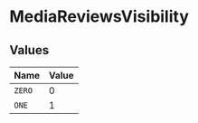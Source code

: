 # MediaReviewsVisibility


## Values

| Name   | Value  |
| ------ | ------ |
| `ZERO` | 0      |
| `ONE`  | 1      |